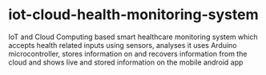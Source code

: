 # iot-cloud-health-monitoring-system
IoT and Cloud Computing based smart healthcare monitoring system which accepts health related inputs using sensors, analyses it uses Arduino microcontroller, stores information on and recovers information from the cloud and shows live and stored information on the mobile android app

